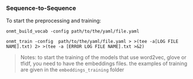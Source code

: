 ### Sequence-to-Sequence

To start the preprocessing and training:

`onmt_build_vocab -config path/to/the/yaml/file.yaml`

`onmt_train -config  path/to/the/yaml/file.yaml > >(tee -a[LOG FILE NAME].txt) 2> >(tee -a [ERROR LOG FILE NAME].txt >&2)`

> Notes:
> to start the training of the models that use word2vec, glove or tfidf, you need to have the embeddings files. the examples of training are given in the ```embeddings_training``` folder